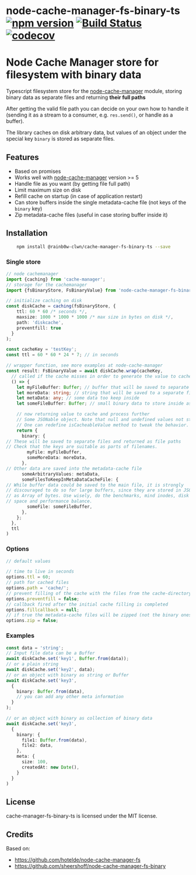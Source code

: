 # node-cache-manager-fs-binary-ts [![npm version](https://badge.fury.io/js/node-cache-manager-fs-binary-ts.svg)](https://www.npmjs.com/package/cache-manager-fs-binary-ts) [![Build Status](https://github.com/rainb0w-clwn/node-cache-manager-fs-binary-ts/actions/workflows/main.yml/badge.svg?branch=master)](https://github.com/rainb0w-clwn/node-cache-manager-fs-binary-ts/actions) [![codecov](https://codecov.io/gh/rainb0w-clwn/node-cache-manager-fs-binary-ts/branch/master/graph/badge.svg)](https://codecov.io/gh/rainb0w-clwn/node-cache-manager-fs-binary-ts)

# Node Cache Manager store for filesystem with binary data

Typescript filesystem store for the [node-cache-manager](https://github.com/BryanDonovan/node-cache-manager) module,
storing binary data as separate files and returning **their full paths**

After getting the valid file path you can decide on your own how to handle it (sending it as a stream to a consumer,
e.g. `res.send()`, or handle as a buffer).

The library caches on disk arbitrary data, but values of an object under the special key `binary` is stored as separate
files.

## Features

* Based on promises
* Works well with [node-cache-manager](https://github.com/BryanDonovan/node-cache-manager) version >= 5
* Handle file as you want (by getting file full path)
* Limit maximum size on disk
* Refill cache on startup (in case of application restart)
* Can store buffers inside the single metadata-cache file (not keys of the `binary` key)
* Zip metadata-cache files (useful in case storing buffer inside it)

## Installation

```sh
    npm install @rainb0w-clwn/cache-manager-fs-binary-ts --save
```

### Single store

```typescript
// node cachemanager
import {caching} from 'cache-manager';
// storage for the cachemanager
import {fsBinaryStore, FsBinaryValue} from 'node-cache-manager-fs-binary-ts';

// initialize caching on disk
const diskCache = caching(fsBinaryStore, {
    ttl: 60 * 60 /* seconds */,
    maxsize: 1000 * 1000 * 1000 /* max size in bytes on disk */,
    path: 'diskcache',
    preventfill: true
  }
);

const cacheKey = 'testKey';
const ttl = 60 * 60 * 24 * 7; // in seconds

// wrapper function, see more examples at node-cache-manager
const result: FsBinaryValue = await diskCache.wrap(cacheKey,
  // called if the cache misses in order to generate the value to cache
  () => {
    let myFileBuffer: Buffer; // buffer that will be saved to separate file
    let moreData: string; // string that will be saved to a separate file
    let metaData: any; // some data too keep inside
    let someFileBuffer: Buffer; // small binary data to store inside as buffer

    // now returning value to cache and process further
    // Some JSONable object. Note that null and undefined values not stored.
    // One can redefine isCacheableValue method to tweak the behavior.
    return {
      binary: {
// These will be saved to separate files and returned as file paths
// Check that the keys are suitable as parts of filenames.
        myFile: myFileBuffer,
        someMoreData: moreData,
      },
// Other data are saved into the metadata-cache file
      someArbitraryValues: metaData,
      someFilesToKeepInMetaDataCacheFile: {
// While buffer data could be saved to the main file, it is strongly
// discouraged to do so for large buffers, since they are stored in JSON
// as Array of bytes. Use wisely, do the benchmarks, mind inodes, disk
// space and performance balance.
        someFile: someFileBuffer,
      },
    };
  },
  ttl
)

```

### Options

```typescript
// default values

// time to live in seconds
options.ttl = 60;
// path for cached files
options.path = 'cache/';
// prevent filling of the cache with the files from the cache-directory
options.preventfill = false;
// callback fired after the initial cache filling is completed
options.fillcallback = null;
// if true the metadata-cache files will be zipped (not the binary ones)
options.zip = false;

```

### Examples

```typescript
const data = 'string';
// Input file data can be a Buffer
await diskCache.set('key1', Buffer.from(data));
// or a plain string
await diskCache.set('key2', data);
// or an object with binary as string or Buffer
await diskCache.set('key3',
  {
    binary: Buffer.from(data),
    // you can add any other meta information
  }
);

// or an object with binary as collection of binary data
await diskCache.set('key3',
  {
    binary: {
      file1: Buffer.from(data),
      file2: data,
    },
    meta: {
      size: 100,
      createdAt: new Date(),
    }
  }
)

```

## License

cache-manager-fs-binary-ts is licensed under the MIT license.

## Credits

Based on:
* https://github.com/hotelde/node-cache-manager-fs
* https://github.com/sheershoff/node-cache-manager-fs-binary
